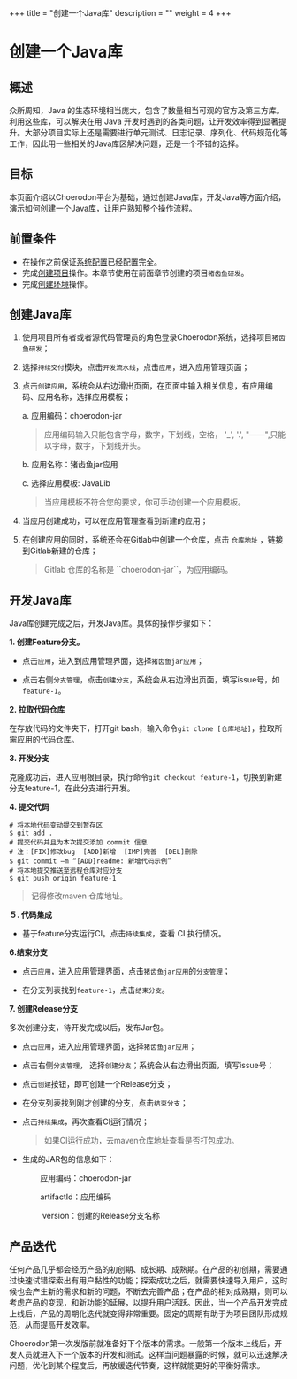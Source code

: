 ﻿+++
title = "创建一个Java库"
description = ""
weight = 4
+++

# 创建一个Java库
## 概述
众所周知，Java 的生态环境相当庞大，包含了数量相当可观的官方及第三方库。利用这些库，可以解决在用 Java 开发时遇到的各类问题，让开发效率得到显著提升。大部分项目实际上还是需要进行单元测试、日志记录、序列化、代码规范化等工作，因此用一些相关的Java库区解决问题，还是一个不错的选择。

## 目标

本页面介绍以Choerodon平台为基础，通过创建Java库，开发Java等方面介绍，演示如何创建一个Java库，让用户熟知整个操作流程。


## 前置条件

- 在操作之前保证[系统配置](../../user-guide/system-configuration)已经配置完全。
- 完成[创建项目](../project)操作。本章节使用在前面章节创建的项目`猪齿鱼研发`。
-  <font>完成[创建环境](../project)操作。

<h2 id="1">创建Java库</h2>

1. 使用项目所有者或者源代码管理员的角色登录Choerodon系统，选择项目``猪齿鱼研发``；
2. 选择`持续交付`模块，点击`开发流水线`，点击`应用`，进入应用管理页面；
3. 点击``创建应用``，系统会从右边滑出页面，在页面中输入相关信息，有应用编码、应用名称，选择应用模板；

    a. 应用编码：choerodon-jar
	 <blockquote class="warning">
    应用编码输入只能包含字母，数字，下划线，空格， '_', '.', "——",只能以字母，数字，下划线开头。
    </blockquote>

    b. 应用名称：猪齿鱼jar应用

    c. 选择应用模板: JavaLib  
	
	 <blockquote class="note">
     当应用模板不符合您的要求，你可手动创建一个应用模板。
    </blockquote>


5. 当应用创建成功，可以在应用管理查看到新建的应用；

6. 在创建应用的同时，系统还会在Gitlab中创建一个仓库，点击 ``仓库地址`` ，链接到Gitlab新建的仓库；
    
    <blockquote class="note">
        Gitlab 仓库的名称是 ``choerodon-jar``，为应用编码。
    </blockquote>

<h2 id="2">开发Java库</h2>

Java库创建完成之后，开发Java库。具体的操作步骤如下：

 **1. 创建Feature分支。**

 - 点击`应用`，进入到应用管理界面，选择`猪齿鱼jar应用`；
 
 - 点击右侧`分支管理`，点击`创建分支`，系统会从右边滑出页面，填写issue号，如`feature-1`。 

**2. 拉取代码仓库**
 
 在存放代码的文件夹下，打开git bash，输入命令`git clone [仓库地址]`，拉取所需应用的代码仓库。
 
 **3. 开发分支**
 
 克隆成功后，进入应用根目录，执行命令`git checkout feature-1`，切换到新建分支feature-1，在此分支进行开发。
 
 **4. 提交代码**
  
	# 将本地代码变动提交到暂存区
	$ git add .
	# 提交代码并且为本次提交添加 commit 信息
	# 注：[FIX]修改bug  [ADD]新增  [IMP]完善  [DEL]删除
	$ git commit –m “[ADD]readme: 新增代码示例”
	# 将本地提交推送至远程仓库对应分支
	$ git push origin feature-1

<blockquote class="note">
		记得修改maven 仓库地址。
</blockquote>

**５. 代码集成**

 - 基于feature分支运行CI。点击`持续集成`，查看 CI 执行情况。
 
 **6.结束分支**
 
 - 点击`应用`，进入应用管理界面，点击`猪齿鱼jar应用`的`分支管理`；
 
 - 在分支列表找到`feature-1`，点击`结束分支`。
 
 **7. 创建Release分支**
 
多次创建分支，待开发完成以后，发布Jar包。

 - 点击`应用`，进入应用管理界面，选择`猪齿鱼jar应用`；
 
 - 点击右侧`分支管理`， 选择`创建分支`；系统会从右边滑出页面，填写issue号；
 
 - 点击`创建`按钮，即可创建一个Release分支；

 - 在分支列表找到刚才创建的分支，点击`结束分支`；

 - 点击`持续集成`，再次查看CI运行情况；
    
	  <blockquote class="note">
			如果CI运行成功，去maven仓库地址查看是否打包成功。
		</blockquote>

 - 生成的JAR包的信息如下：
 
　　　　应用编码：choerodon-jar
　
 
　　　　artifactId：应用编码 
 
　　　　 version：创建的Release分支名称
 
<h2 id="5">产品迭代</h2>

任何产品几乎都会经历产品的初创期、成长期、成熟期。在产品的初创期，需要通过快速试错探索出有用户黏性的功能；探索成功之后，就需要快速导入用户，这时候也会产生新的需求和新的问题，不断去完善产品；在产品的相对成熟期，则可以考虑产品的变现，和新功能的延展，以提升用户活跃。因此，当一个产品开发完成上线后，产品的周期化迭代就变得非常重要。固定的周期有助于为项目团队形成规范，从而提高开发效率。

Choerodon第一次发版前就准备好下个版本的需求。一般第一个版本上线后，开发人员就进入下一个版本的开发和测试。这样当问题暴露的时候，就可以迅速解决问题，优化到某个程度后，再放缓迭代节奏，这样就能更好的平衡好需求。


